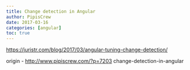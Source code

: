 ```yaml
---
title: Change detection in Angular
author: PipisCrew
date: 2017-03-16
categories: [angular]
toc: true
---
```


https://juristr.com/blog/2017/03/angular-tuning-change-detection/

origin - http://www.pipiscrew.com/?p=7203 change-detection-in-angular